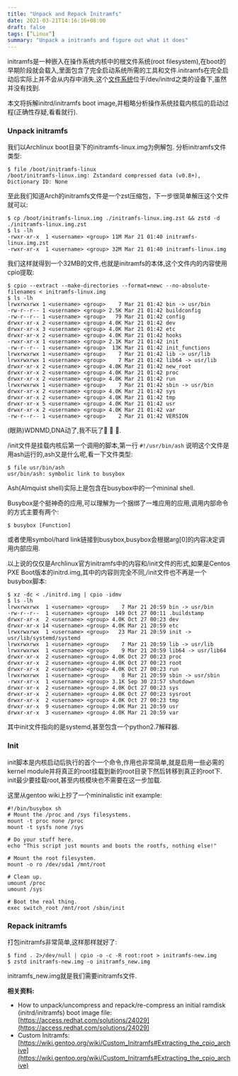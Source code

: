 ```yaml
---
title: "Unpack and Repack Initramfs"
date: 2021-03-21T14:16:16+08:00
draft: false
tags: [”Linux“]
summary: "Unpack a initramfs and figure out what it does"
---
```


initramfs是一种嵌入在操作系统内核中的根文件系统(root filesystem),在boot的早期阶段就会载入,里面包含了完全启动系统所需的工具和文件.initramfs在完全启动后实际上并不会从内存中消失,这个[文件系统](https://www.linuxquestions.org/questions/linux-general-1/accessing-initrd-in-memory-after-boot-4175614932/?__cf_chl_jschl_tk__=3c085e1f32f31adec75525faf41b83178d0570bf-1616311609-0-AZj1LlCJkO4bsxNQm6gOccAtGIycIS-KJciOF3RCF59fzEWG7Su66dIdVpcN6QhWDBVODWFtm6aqPle4SIiL2JwLkR8uI-lvknKzG96qyNR75hCNjjugSDsnqL-qY4KpE5KIIT5cmsvL4sd3fr3D1DdL5gpux9MIhwPKKDBxfH_eS5ORM2PP_WfjZabU7fx_A1hjkeAvEhRJSrtF_vkTMDnd3a0QiGT1oPZUlcsVBx0bh1iE8jqgLjx61EojkBLuuZbnd_vXNBp5xHY_XmhBh02jZbQBEsvH2-1UvKg6r9R6BclHuql1lQuMoIS6NQLm4PPj45Bz0FBh1B6qRr-lP-JmMCmjBbOHLSamXaM8MjMATJC-ZlgpCr-iTc4YhRQ7_9eHFekwVue-j2RKoDjqbY8mHqKlbskrfBrsoZoxO-gsgoksBXK9BG0_McLpJykGyHsxD5izmOn1Hk_v5cmYZmeISBxrTAy5C7xvMt2RHDUr)位于/dev/initrd之类的设备下,虽然并没有找到.

本文将拆解initrd/initramfs boot image,并粗略分析操作系统挂载内核后的启动过程(正确性存疑,看看就行).

### Unpack initramfs

我们以Archlinux boot目录下的initramfs-linux.img为例解包.
分析initramfs文件类型:
``` shell
$ file /boot/initramfs-linux
/boot/initramfs-linux.img: Zstandard compressed data (v0.8+), Dictionary ID: None
```
至此我们知道Arch的initramfs文件是一个zst压缩包，下一步很简单解压这个文件就可以:
``` shell
$ cp /boot/initramfs-linux.img ./initramfs-linux.img.zst && zstd -d ./initramfs-linux.img.zst
$ ls -lh
-rwxr-xr-x  1 <username> <group> 11M Mar 21 01:40 initramfs-linux.img.zst
-rwxr-xr-x  1 <username> <group> 32M Mar 21 01:40 initramfs-linux.img
```
我们这样就得到一个32MB的文件,也就是initramfs的本体,这个文件内的内容使用cpio提取:
``` shell
$ cpio --extract --make-directories --format=newc --no-absolute-filenames < initramfs-linux.img
$ ls -lh
lrwxrwxrwx 1 <username> <group>    7 Mar 21 01:42 bin -> usr/bin
-rw-r--r-- 1 <username> <group> 2.5K Mar 21 01:42 buildconfig
-rw-r--r-- 1 <username> <group>   79 Mar 21 01:42 config
drwxr-xr-x 2 <username> <group> 4.0K Mar 21 01:42 dev
drwxr-xr-x 3 <username> <group> 4.0K Mar 21 01:42 etc
drwxr-xr-x 2 <username> <group> 4.0K Mar 21 01:42 hooks
-rwxr-xr-x 1 <username> <group> 2.1K Mar 21 01:42 init
-rw-r--r-- 1 <username> <group>  13K Mar 21 01:42 init_functions
lrwxrwxrwx 1 <username> <group>    7 Mar 21 01:42 lib -> usr/lib
lrwxrwxrwx 1 <username> <group>    7 Mar 21 01:42 lib64 -> usr/lib
drwxr-xr-x 2 <username> <group> 4.0K Mar 21 01:42 new_root
drwxr-xr-x 2 <username> <group> 4.0K Mar 21 01:42 proc
drwxr-xr-x 2 <username> <group> 4.0K Mar 21 01:42 run
lrwxrwxrwx 1 <username> <group>    7 Mar 21 01:42 sbin -> usr/bin
drwxr-xr-x 2 <username> <group> 4.0K Mar 21 01:42 sys
drwxr-xr-x 2 <username> <group> 4.0K Mar 21 01:42 tmp
drwxr-xr-x 5 <username> <group> 4.0K Mar 21 01:42 usr
drwxr-xr-x 2 <username> <group> 4.0K Mar 21 01:42 var
-rw-r--r-- 1 <username> <group>    2 Mar 21 01:42 VERSION
```
(眼熟)WDNMD,DNA动了,我不玩了:eggplant: :eggplant: :eggplant:.

/init文件是挂载内核后第一个调用的脚本,第一行
```#!/usr/bin/ash```
说明这个文件是用ash运行的,ash又是什么呢,看一下文件类型:
``` shell
$ file usr/bin/ash 
usr/bin/ash: symbolic link to busybox
```
Ash(Almquist shell)实际上是包含在busybox中的一个mininal shell.

Busybox是个挺神奇的应用,可以理解为一个捆绑了一堆应用的应用,调用内部命令的方式主要有两个:
``` shell
$ busybox [Function]
```
或者使用symbol/hard link链接到busybox,busybox会根据arg\[0\]的内容决定调用内部应用.

以上说的仅仅是Archlinux官方initramfs中的内容和/init文件的形式,如果是Centos PXE Boot版本的initrd.img,其中的内容则完全不同,/init文件也不再是一个busybox脚本:
``` shell
$ xz -dc < ./initrd.img | cpio -idmv
$ ls -lh
lrwxrwxrwx  1 <username> <group>    7 Mar 21 20:59 bin -> usr/bin
-rw-r--r--  1 <username> <group>  149 Oct 27 00:11 .buildstamp
drwxr-xr-x  2 <username> <group> 4.0K Oct 27 00:23 dev
drwxr-xr-x 14 <username> <group> 4.0K Mar 21 20:59 etc
lrwxrwxrwx  1 <username> <group>   23 Mar 21 20:59 init -> usr/lib/systemd/systemd
lrwxrwxrwx  1 <username> <group>    7 Mar 21 20:59 lib -> usr/lib
lrwxrwxrwx  1 <username> <group>    9 Mar 21 20:59 lib64 -> usr/lib64
drwxr-xr-x  2 <username> <group> 4.0K Oct 27 00:23 proc
drwxr-xr-x  2 <username> <group> 4.0K Oct 27 00:23 root
drwxr-xr-x  2 <username> <group> 4.0K Oct 27 00:23 run
lrwxrwxrwx  1 <username> <group>    8 Mar 21 20:59 sbin -> usr/sbin
-rwxr-xr-x  1 <username> <group> 3.1K Sep 30 23:57 shutdown
drwxr-xr-x  2 <username> <group> 4.0K Oct 27 00:23 sys
drwxr-xr-x  2 <username> <group> 4.0K Oct 27 00:23 sysroot
drwxr-xr-x  2 <username> <group> 4.0K Oct 27 00:23 tmp
drwxr-xr-x  9 <username> <group> 4.0K Mar 21 20:59 usr
drwxr-xr-x  3 <username> <group> 4.0K Mar 21 20:59 var
```
其中init文件指向的是systemd,甚至包含一个python2.7解释器.

### Init
init脚本是内核启动后执行的首个一个命令,作用也非常简单,就是启用一些必需的kernel module并将真正的root挂载到新的root目录下然后转移到真正的root下.
init最少要挂载root,甚至内核模块也不需要在这一步加载.

这里从gentoo wiki上抄了一个mininalistic init example:
``` shell
#!/bin/busybox sh
# Mount the /proc and /sys filesystems.
mount -t proc none /proc
mount -t sysfs none /sys

# Do your stuff here.
echo "This script just mounts and boots the rootfs, nothing else!"

# Mount the root filesystem.
mount -o ro /dev/sda1 /mnt/root

# Clean up.
umount /proc
umount /sys

# Boot the real thing.
exec switch_root /mnt/root /sbin/init
```

### Repack initramfs

打包initramfs非常简单,这样那样就好了:
``` shell
$ find . 2>/dev/null | cpio -o -c -R root:root > initramfs-new.img
$ zstd initramfs-new.img -o initramfs_new.img
```
initramfs\_new.img就是我们需要initramfs文件.

**相关资料:**
+ How to unpack/uncompress and repack/re-compress an initial ramdisk (initrd/initramfs) boot image file: [https://access.redhat.com/solutions/24029](https://access.redhat.com/solutions/24029)
+ Custom Initramfs: [https://wiki.gentoo.org/wiki/Custom_Initramfs#Extracting_the_cpio_archive](https://wiki.gentoo.org/wiki/Custom_Initramfs#Extracting_the_cpio_archive)